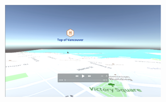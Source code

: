 [![Watch the video](https://github.com/Sirikat9012/Sirikat9012-web/blob/master/472unity/movieshot.png)](https://github.com/Sirikat9012/Sirikat9012-web/blob/master/472unity/Downtown_Vancouver_Flyover.mov)
